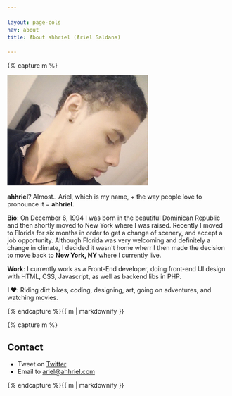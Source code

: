 ```yaml
---

layout: page-cols
nav: about
title: About ahhriel (Ariel Saldana)

---
```


<div class="page-col">{% capture m %}

![ahhriel about](/img/ariel-about.jpg)

__ahhriel__? Almost.. Ariel, which is my name, + the way people love to pronounce it = __ahhriel__.

__Bio__: On December 6, 1994 I was born in the beautiful Dominican Republic and then shortly moved to New York where I was raised. Recently I moved to Florida for six months in order to get a change of scenery, and accept a job opportunity. Although Florida was very welcoming and definitely a change in climate, I decided it wasn't home wherr I then made the decision to move back to  __New York, NY__ where I currently live.

__Work__: I currently work as a Front-End developer, doing front-end UI design with HTML, CSS, Javascript, as well as backend libs in PHP.

__I ♥__: Riding dirt bikes, coding, designing, art, going on adventures, and watching movies.

{% endcapture %}{{ m | markdownify }}</div>


<div class="page-col">{% capture m %}

## Contact

* Tweet on [Twitter](http://twitter.com/yerariel)
* Email to [ariel@ahhriel.com](mailto:ariel@ahhriel.com)

{% endcapture %}{{ m | markdownify }}</div>
